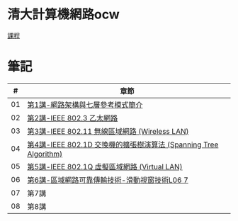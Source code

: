# 清大計算機網路ocw
[課程](https://www.youtube.com/playlist?list=PLS0SUwlYe8cwqVK1W3cs5zrdChpWA1ooB)

# 筆記

| # | 章節 
| -------- | -------- 
| 01 | [第1講-網路架構與七層參考模式簡介](https://hackmd.io/@-rcztUDRS2uecBXqGnbHiA/rkbJW4QEn)
| 02 | [第2講-IEEE 802.3 乙太網路](https://hackmd.io/@-rcztUDRS2uecBXqGnbHiA/rybs6JfH3)
| 03 | [第3講-IEEE 802.11 無線區域網路 (Wireless LAN)](https://hackmd.io/@-rcztUDRS2uecBXqGnbHiA/Hk2Q7pBHn)
| 04 | [第4講-IEEE 802.1D 交換機的擴張樹演算法 (Spanning Tree Algorithm)](https://hackmd.io/@-rcztUDRS2uecBXqGnbHiA/BJ7hqBeIn)
| 05 | [第5講-IEEE 802.1Q 虛擬區域網路 (Virtual LAN)](https://hackmd.io/@-rcztUDRS2uecBXqGnbHiA/rkEjTDIun)
| 06 | [第6講-區域網路可靠傳輸技術-滑動視窗技術L06 7](https://hackmd.io/@-rcztUDRS2uecBXqGnbHiA/SkRFDenu3)
| 07 | 第7講
| 08 | 第8講
